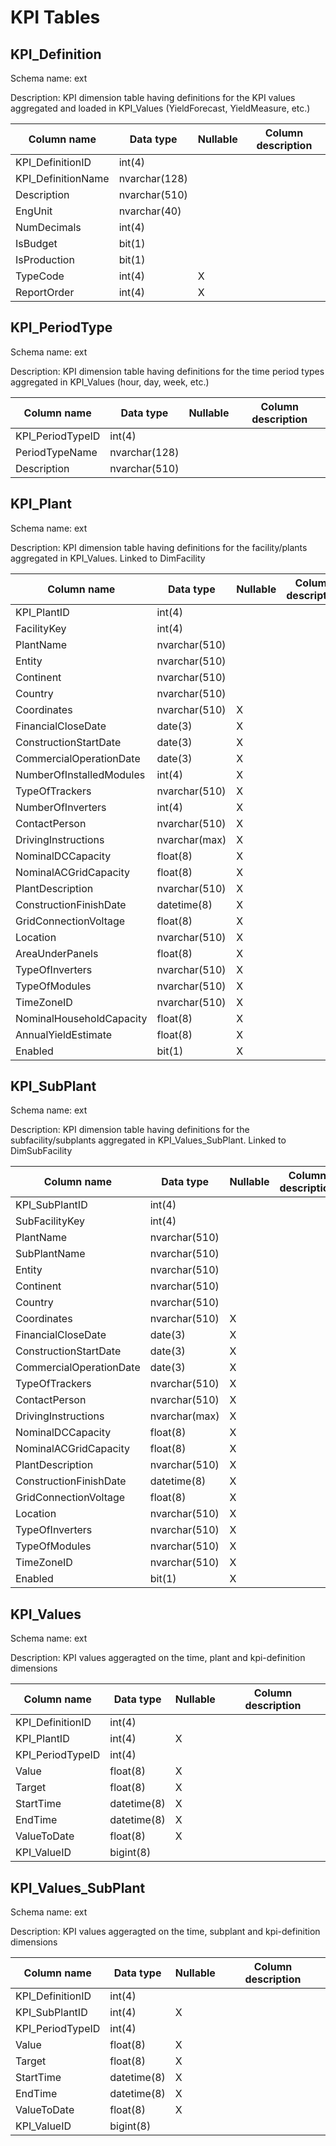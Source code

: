 # KPI Tables

## KPI_Definition

Schema name: ext

Description: KPI dimension table having definitions for the KPI values aggregated and loaded in KPI_Values (YieldForecast, YieldMeasure, etc.)


| Column name | Data type | Nullable| Column description |
|---------|---------|---------|---------|
|KPI_DefinitionID|int(4)|||
|KPI_DefinitionName|nvarchar(128)|||
|Description|nvarchar(510)|||
|EngUnit|nvarchar(40)|||
|NumDecimals|int(4)|||
|IsBudget|bit(1)|||
|IsProduction|bit(1)|||
|TypeCode|int(4)|X||
|ReportOrder|int(4)|X||


## KPI_PeriodType

Schema name: ext

Description: KPI dimension table having definitions for the time period types aggregated in KPI_Values (hour, day, week, etc.)


| Column name | Data type | Nullable| Column description |
|---------|---------|---------|---------|
|KPI_PeriodTypeID|int(4)|||
|PeriodTypeName|nvarchar(128)|||
|Description|nvarchar(510)|||


## KPI_Plant

Schema name: ext

Description: KPI dimension table having definitions for the facility/plants aggregated in KPI_Values. Linked to DimFacility


| Column name | Data type | Nullable| Column description |
|---------|---------|---------|---------|
|KPI_PlantID|int(4)|||
|FacilityKey|int(4)|||
|PlantName|nvarchar(510)|||
|Entity|nvarchar(510)|||
|Continent|nvarchar(510)|||
|Country|nvarchar(510)|||
|Coordinates|nvarchar(510)|X||
|FinancialCloseDate|date(3)|X||
|ConstructionStartDate|date(3)|X||
|CommercialOperationDate|date(3)|X||
|NumberOfInstalledModules|int(4)|X||
|TypeOfTrackers|nvarchar(510)|X||
|NumberOfInverters|int(4)|X||
|ContactPerson|nvarchar(510)|X||
|DrivingInstructions|nvarchar(max)|X||
|NominalDCCapacity|float(8)|X||
|NominalACGridCapacity|float(8)|X||
|PlantDescription|nvarchar(510)|X||
|ConstructionFinishDate|datetime(8)|X||
|GridConnectionVoltage|float(8)|X||
|Location|nvarchar(510)|X||
|AreaUnderPanels|float(8)|X||
|TypeOfInverters|nvarchar(510)|X||
|TypeOfModules|nvarchar(510)|X||
|TimeZoneID|nvarchar(510)|X||
|NominalHouseholdCapacity|float(8)|X||
|AnnualYieldEstimate|float(8)|X||
|Enabled|bit(1)|X||


## KPI_SubPlant

Schema name: ext

Description: KPI dimension table having definitions for the subfacility/subplants aggregated in KPI_Values_SubPlant. Linked to DimSubFacility


| Column name | Data type | Nullable| Column description |
|---------|---------|---------|---------|
|KPI_SubPlantID|int(4)|||
|SubFacilityKey|int(4)|||
|PlantName|nvarchar(510)|||
|SubPlantName|nvarchar(510)|||
|Entity|nvarchar(510)|||
|Continent|nvarchar(510)|||
|Country|nvarchar(510)|||
|Coordinates|nvarchar(510)|X||
|FinancialCloseDate|date(3)|X||
|ConstructionStartDate|date(3)|X||
|CommercialOperationDate|date(3)|X||
|TypeOfTrackers|nvarchar(510)|X||
|ContactPerson|nvarchar(510)|X||
|DrivingInstructions|nvarchar(max)|X||
|NominalDCCapacity|float(8)|X||
|NominalACGridCapacity|float(8)|X||
|PlantDescription|nvarchar(510)|X||
|ConstructionFinishDate|datetime(8)|X||
|GridConnectionVoltage|float(8)|X||
|Location|nvarchar(510)|X||
|TypeOfInverters|nvarchar(510)|X||
|TypeOfModules|nvarchar(510)|X||
|TimeZoneID|nvarchar(510)|X||
|Enabled|bit(1)|X||


## KPI_Values

Schema name: ext

Description: KPI values aggeragted on the time, plant and kpi-definition dimensions


| Column name | Data type | Nullable| Column description |
|---------|---------|---------|---------|
|KPI_DefinitionID|int(4)|||
|KPI_PlantID|int(4)|X||
|KPI_PeriodTypeID|int(4)|||
|Value|float(8)|X||
|Target|float(8)|X||
|StartTime|datetime(8)|X||
|EndTime|datetime(8)|X||
|ValueToDate|float(8)|X||
|KPI_ValueID|bigint(8)|||


## KPI_Values_SubPlant

Schema name: ext

Description: KPI values aggeragted on the time, subplant and kpi-definition dimensions


| Column name | Data type | Nullable| Column description |
|---------|---------|---------|---------|
|KPI_DefinitionID|int(4)|||
|KPI_SubPlantID|int(4)|X||
|KPI_PeriodTypeID|int(4)|||
|Value|float(8)|X||
|Target|float(8)|X||
|StartTime|datetime(8)|X||
|EndTime|datetime(8)|X||
|ValueToDate|float(8)|X||
|KPI_ValueID|bigint(8)|||


